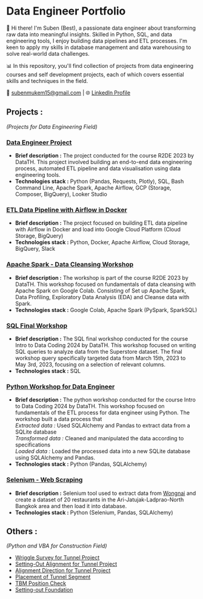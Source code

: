 # Data Engineer Portfolio
👋 Hi there! I'm Suben (Best), a passionate data engineer about transforming raw data into meaningful insights. Skilled in Python, SQL, and data engineering tools, I enjoy building data pipelines and ETL processes. I'm keen to apply my skills in database management and data warehousing to solve real-world data challenges.

📊 In this repository, you'll find collection of projects from data engineering courses and self development projects, each of which covers essential skills and techniques in the field.

📧 subenmukem15@gmail.com | 🌐 [LinkedIn Profile](https://www.linkedin.com/in/suben-mukem/) 

## Projects :
_(Projects for Data Engineering Field)_
### [Data Engineer Project](https://github.com/suben-mk/Data-Engineer-Project-R2DE)
  * **Brief description :** The project conducted for the course R2DE 2023 by DataTH. This project involved building an end-to-end data engineering process, automated ETL pipeline and data visualisation using data engineering tools.
  * **Technologies stack :** Python (Pandas, Requests, Plotly), SQL, Bash Command Line, Apache Spark, Apache Airflow, GCP (Storage, Composer, BigQuery), Looker Studio

### [ETL Data Pipeline with Airflow in Docker](https://github.com/suben-mk/etl-pipeline-with-airflow-in-docker)
  * **Brief description :** The project focused on building ETL data pipeline with Airflow in Docker and load into Google Cloud Platform (Cloud Storage, BigQuery)
  * **Technologies stack :** Python, Docker, Apache Airflow, Cloud Storage, BigQuery, Slack

### [Apache Spark - Data Cleansing Workshop](https://github.com/suben-mk/Apache-Spark-Data-Cleansing-R2DE)
  * **Brief description :** The workshop is part of the course R2DE 2023 by DataTH. This workshop focused on fundamentals of data cleansing with Apache Spark on Google Colab. Consisting of Set up Apache Spark, Data Profiling, Exploratory Data Analysis (EDA) and Cleanse data with Spark.
  * **Technologies stack :** Google Colab, Apache Spark (PySpark, SparkSQL)

### [SQL Final Workshop](https://github.com/suben-mk/SQL-Workshop-DataTH)
  * **Brief description :** The SQL final workshop conducted for the course Intro to Data Coding 2024 by DataTH. This workshop focused on writing SQL queries to analyze data from the Superstore dataset. The final workshop query specifically targeted data from March 15th, 2023 to May 3rd, 2023, focusing on a selection of relevant columns.
  * **Technologies stack :** SQL

### [Python Workshop for Data Engineer](https://github.com/suben-mk/Python-Workshop-DataTH)
  * **Brief description :** The python workshop conducted for the course Intro to Data Coding 2024 by DataTH. This workshop focused on fundamentals of the ETL process for data engineer using Python. The workshop built a data process that\
    _Extracted data :_ Used SQLAlchemy and Pandas to extract data from a SQLite database\
    _Transformed data :_ Cleaned and manipulated the data according to specifications\
    _Loaded data :_ Loaded the processed data into a new SQLite database using SQLAlchemy and Pandas.
  * **Technologies stack :** Python (Pandas, SQLAlchemy)

### [Selenium - Web Scraping](https://github.com/suben-mk/Selenium-Web-Scraping)
  * **Brief description :** Selenium tool used to extract data from [Wongnai](https://www.wongnai.com/collections/line-man-wongnai-users-choice-2024-%E0%B8%A3%E0%B9%89%E0%B8%B2%E0%B8%99%E0%B8%AD%E0%B8%B2%E0%B8%AB%E0%B8%B2%E0%B8%A3%E0%B8%AD%E0%B8%B2%E0%B8%A3%E0%B8%B5%E0%B8%A2%E0%B9%8C-%E0%B8%88%E0%B8%95%E0%B8%B8%E0%B8%88%E0%B8%B1%E0%B8%81%E0%B8%A3-%E0%B8%A5%E0%B8%B2%E0%B8%94%E0%B8%9E%E0%B8%A3%E0%B9%89%E0%B8%B2%E0%B8%A7-%E0%B8%81%E0%B8%A3%E0%B8%B8%E0%B8%87%E0%B9%80%E0%B8%97%E0%B8%9E%E0%B8%AF-%E0%B8%95%E0%B8%AD%E0%B8%99%E0%B8%9A%E0%B8%99)
and create a dataset of 20 restaurants in the Ari-Jatujak-Ladprao-North Bangkok area and then load it into database.
  * **Technologies stack :** Python (Selenium, Pandas, SQLAlchemy)

## Others :
_(Python and VBA for Construction Field)_
* [Wriggle Survey for Tunnel Project](https://github.com/suben-mk/Wriggle-Survey-for-Tunnel-Project)
* [Setting-Out Alignment for Tunnel Project](https://github.com/suben-mk/Setting-Out-Alignment-for-Tunnel-Project)
* [Alignment Direction for Tunnel Project](https://github.com/suben-mk/Alignment-Direction-for-Tunnel-Project)
* [Placement of Tunnel Segment](https://github.com/suben-mk/Placement-of-Tunnel-Segment)
* [TBM Position Check](https://github.com/suben-mk/TBM-Position-Check)
* [Setting-out Foundation](https://github.com/suben-mk/Setting-out-Foundation)
